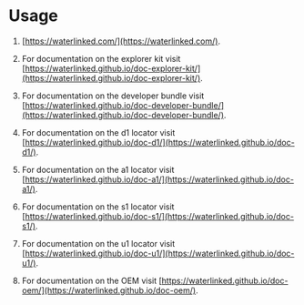 # Usage

1. [https://waterlinked.com/](https://waterlinked.com/).


2. For documentation on the explorer kit visit [https://waterlinked.github.io/doc-explorer-kit/](https://waterlinked.github.io/doc-explorer-kit/).

3. For documentation on the developer bundle visit [https://waterlinked.github.io/doc-developer-bundle/](https://waterlinked.github.io/doc-developer-bundle/).

4. For documentation on the d1 locator visit [https://waterlinked.github.io/doc-d1/](https://waterlinked.github.io/doc-d1/).

5. For documentation on the a1 locator visit [https://waterlinked.github.io/doc-a1/](https://waterlinked.github.io/doc-a1/).

6. For documentation on the s1 locator visit [https://waterlinked.github.io/doc-s1/](https://waterlinked.github.io/doc-s1/).

7. For documentation on the u1 locator visit [https://waterlinked.github.io/doc-u1/](https://waterlinked.github.io/doc-u1/).

8. For documentation on the OEM visit [https://waterlinked.github.io/doc-oem/](https://waterlinked.github.io/doc-oem/).